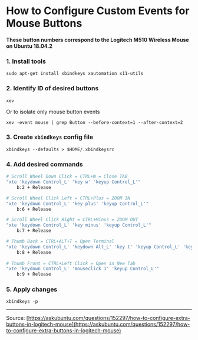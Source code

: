 # How to Configure Custom Events for Mouse Buttons

**These button numbers correspond to the Logitech M510 Wireless Mouse on Ubuntu 18.04.2**

### **1. Install tools**
```
sudo apt-get install xbindkeys xautomation x11-utils
```
### **2. Identify ID of desired buttons**
```
xev 	
```
Or to isolate only mouse button events
```
xev -event mouse | grep Button --before-context=1 --after-context=2
```
### **3. Create `xbindkeys` config file**
```
xbindkeys --defaults > $HOME/.xbindkeysrc  
```
### **4. Add desired commands** 

```bash
# Scroll Wheel Down Click = CTRL+W = Close TAB 
"xte 'keydown Control_L' 'key w' 'keyup Control_L'"
    b:2 + Release

# Scroll Wheel Click Left = CTRL+Plus = ZOOM IN
"xte 'keydown Control_L' 'key plus' 'keyup Control_L'"
    b:6 + Release

# Scroll Wheel Click Right = CTRL+Minus = ZOOM OUT
"xte 'keydown Control_L' 'key minus' 'keyup Control_L'"
    b:7 + Release

# Thumb Back = CTRL+ALT+T = Open Terminal
"xte 'keydown Control_L' 'keydown Alt_L' 'key t' 'keyup Control_L' 'keyup Alt_L'"
    b:8 + Release
    
# Thumb Front = CTRL+Left Click = Open in New Tab
"xte 'keydown Control_L' 'mouseclick 1' 'keyup Control_L'"
    b:9 + Release
```
### **5. Apply changes**
```
xbindkeys -p
```
---
Source: [https://askubuntu.com/questions/152297/how-to-configure-extra-buttons-in-logitech-mouse](https://askubuntu.com/questions/152297/how-to-configure-extra-buttons-in-logitech-mouse)
